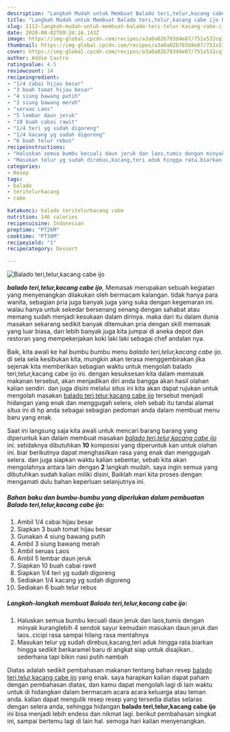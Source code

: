 ```yaml
---
description: "Langkah Mudah untuk Membuat Balado teri,telur,kacang cabe ijo Lezat"
title: "Langkah Mudah untuk Membuat Balado teri,telur,kacang cabe ijo Lezat"
slug: 1112-langkah-mudah-untuk-membuat-balado-teri-telur-kacang-cabe-ijo-lezat
date: 2020-08-02T09:24:16.143Z
image: https://img-global.cpcdn.com/recipes/a3a0a02b783d4e87/751x532cq70/balado-teritelurkacang-cabe-ijo-foto-resep-utama.jpg
thumbnail: https://img-global.cpcdn.com/recipes/a3a0a02b783d4e87/751x532cq70/balado-teritelurkacang-cabe-ijo-foto-resep-utama.jpg
cover: https://img-global.cpcdn.com/recipes/a3a0a02b783d4e87/751x532cq70/balado-teritelurkacang-cabe-ijo-foto-resep-utama.jpg
author: Addie Castro
ratingvalue: 4.5
reviewcount: 14
recipeingredient:
- "1/4 cabai hijau besar"
- "3 buah tomat hijau besar"
- "4 siung bawang putih"
- "3 siung bawang merah"
- "seruas Laos"
- "5 lembar daun jeruk"
- "10 buah cabai rawit"
- "1/4 teri yg sudah digoreng"
- "1/4 kacang yg sudah digoreng"
- "6 buah telur rebus"
recipeinstructions:
- "Haluskan semua bumbu kecuali daun jeruk dan laos,tumis dengan minyak kuranglebih 4 sendok sayur kemudain masukan daun jeruk dan laos..cicipi rasa sampai hilang rasa mentahnya"
- "Masukan telur yg sudah direbus,kacang,teri aduk hingga rata.biarkan hingga sedikit berkaramel baru di angkat siap untuk disajikan.. sederhana tapi bikin nasi putih nambah"
categories:
- Resep
tags:
- balado
- teritelurkacang
- cabe

katakunci: balado teritelurkacang cabe 
nutrition: 146 calories
recipecuisine: Indonesian
preptime: "PT26M"
cooktime: "PT38M"
recipeyield: "1"
recipecategory: Dessert

---
```



![Balado teri,telur,kacang cabe ijo](https://img-global.cpcdn.com/recipes/a3a0a02b783d4e87/751x532cq70/balado-teritelurkacang-cabe-ijo-foto-resep-utama.jpg)

<b><i>balado teri,telur,kacang cabe ijo</i></b>, Memasak merupakan sebuah kegiatan yang menyenangkan dilakukan oleh bermacam kalangan. tidak hanya para wanita, sebagian pria juga banyak juga yang suka dengan kegemaran ini. walau hanya untuk sekedar bersenang senang dengan sahabat atau memang sudah menjadi kesukaan dalam dirinya. maka dari itu dalam dunia masakan sekarang sedikit banyak ditemukan pria dengan skill memasak yang luar biasa, dan lebih banyak juga kita jumpai di aneka depot dan restoran yang mempekerjakan koki laki laki sebagai chef andalan nya.



Baik, kita awali ke hal bumbu bumbu menu <i>balado teri,telur,kacang cabe ijo</i>. di sela sela kesibukan kita, mungkin akan terasa menggembirakan jika sejenak kita memberikan sebagian waktu untuk mengolah balado teri,telur,kacang cabe ijo ini. dengan kesuksesan kita dalam memasak makanan tersebut, akan menjadikan diri anda bangga akan hasil olahan kalian sendiri. dan juga disini melalui situs ini kita akan dapat rujukan untuk mengolah masakan <u>balado teri,telur,kacang cabe ijo</u> tersebut menjadi hidangan yang enak dan menggugah selera, oleh sebab itu tandai alamat situs ini di hp anda sebagai sebagian pedoman anda dalam membuat menu baru yang enak.


Saat ini langsung saja kita awali untuk mencari barang barang yang diperuntuk kan dalam membuat masakan <u><i>balado teri,telur,kacang cabe ijo</i></u> ini. setidaknya dibutuhkan <b>10</b> komposisi yang diperuntuk kan untuk olahan ini. biar berikutnya dapat menghasilkan rasa yang enak dan menggugah selera. dan juga siapkan waktu kalian sebentar, sebab kita akan mengolahnya antara lain dengan <b>2</b> langkah mudah. saya ingin semua yang dibutuhkan sudah kalian miliki disini, Baiklah mari kita proses dengan mengamati dulu bahan keperluan selanjutnya ini.

<!--inarticleads1-->

##### Bahan baku dan bumbu-bumbu yang diperlukan dalam pembuatan Balado teri,telur,kacang cabe ijo:

1. Ambil 1/4 cabai hijau besar
1. Siapkan 3 buah tomat hijau besar
1. Gunakan 4 siung bawang putih
1. Ambil 3 siung bawang merah
1. Ambil seruas Laos
1. Ambil 5 lembar daun jeruk
1. Siapkan 10 buah cabai rawit
1. Siapkan 1/4 teri yg sudah digoreng
1. Sediakan 1/4 kacang yg sudah digoreng
1. Sediakan 6 buah telur rebus




<!--inarticleads2-->

##### Langkah-langkah membuat Balado teri,telur,kacang cabe ijo:

1. Haluskan semua bumbu kecuali daun jeruk dan laos,tumis dengan minyak kuranglebih 4 sendok sayur kemudain masukan daun jeruk dan laos..cicipi rasa sampai hilang rasa mentahnya
1. Masukan telur yg sudah direbus,kacang,teri aduk hingga rata.biarkan hingga sedikit berkaramel baru di angkat siap untuk disajikan.. sederhana tapi bikin nasi putih nambah




Diatas adalah sedikit pembahasan makanan tentang bahan resep <u>balado teri,telur,kacang cabe ijo</u> yang enak. saya harapkan kalian dapat paham dengan pembahasan diatas, dan kamu dapat mengolah lagi di lain waktu untuk di hidangkan dalam bermacam acara acara keluarga atau teman anda. kalian dapat mengulik resep resep yang tersedia diatas selaras dengan selera anda, sehingga hidangan <b>balado teri,telur,kacang cabe ijo</b> ini bisa menjadi lebih endess dan nikmat lagi. berikut pembahasan singkat ini, sampai bertemu lagi di lain hal. semoga hari kalian menyenangkan.
